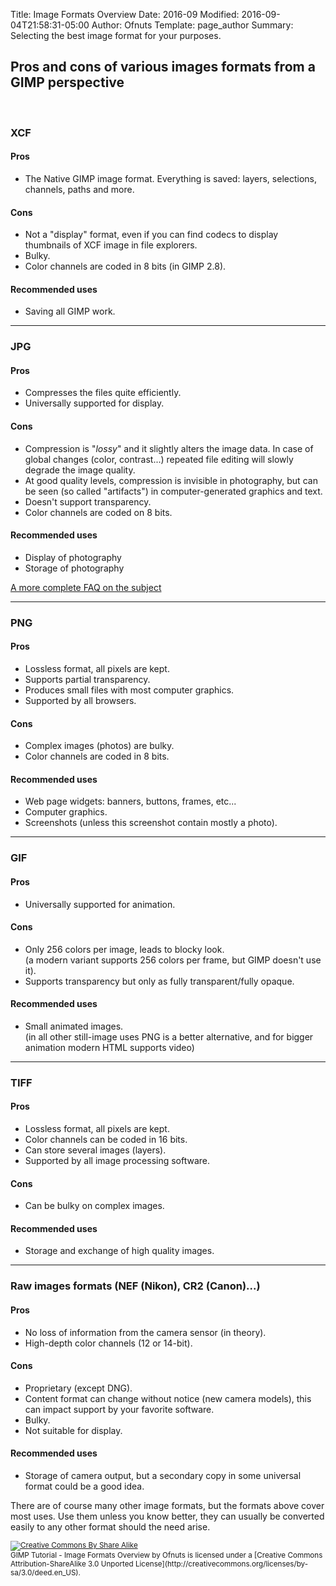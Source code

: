 Title: Image Formats Overview
Date: 2016-09
Modified: 2016-09-04T21:58:31-05:00
Author: Ofnuts
Template: page_author
Summary: Selecting the best image format for your purposes.

## Pros and cons of various images formats from a GIMP perspective

<br>

### XCF

#### Pros

* The Native GIMP image format. Everything is saved: layers, selections, channels, paths and more.

#### Cons

* Not a "display" format, even if you can find codecs to display thumbnails of XCF image in file explorers.
* Bulky.
* Color channels are coded in 8 bits (in GIMP 2.8).
 
#### Recommended uses

* Saving all GIMP work.

---

### JPG

#### Pros

* Compresses the files quite efficiently.
* Universally supported for display.

#### Cons

* Compression is "_lossy_" and it slightly alters the image data. In case of global changes (color, contrast...) repeated file editing will slowly degrade the image quality.
* At good quality levels, compression is invisible in photography, but can be seen (so called "artifacts") in computer-generated graphics and text.
* Doesn't support transparency.
* Color channels are coded on 8 bits.

#### Recommended uses

* Display of photography
* Storage of photography

[A more complete FAQ on the subject](http://www.faqs.org/faqs/jpeg-faq/part1/)


---

### PNG

#### Pros

* Lossless format, all pixels are kept.
* Supports partial transparency.
* Produces small files with most computer graphics.
* Supported by all browsers.

#### Cons

* Complex images (photos) are bulky.
* Color channels are coded in 8 bits.

#### Recommended uses

* Web page widgets: banners, buttons, frames, etc...
* Computer graphics.
* Screenshots (unless this screenshot contain mostly a photo).


---


### GIF

#### Pros

* Universally supported for animation.

#### Cons

* Only 256 colors per image, leads to blocky look.  
(a modern variant supports 256 colors per frame, but GIMP doesn't use it).
* Supports transparency but only as fully transparent/fully opaque.

#### Recommended uses

* Small animated images.  
(in all other still-image uses PNG is a better alternative, and for bigger animation modern HTML supports video)


---

### TIFF

#### Pros

* Lossless format, all pixels are kept.
* Color channels can be coded in 16 bits.
* Can store several images (layers).
* Supported by all image processing software.

#### Cons

* Can be bulky on complex images.

#### Recommended uses

* Storage and exchange of high quality images.

---


### Raw images formats (NEF (Nikon), CR2 (Canon)...)

#### Pros

* No loss of information from the camera sensor (in theory).
* High-depth color channels (12 or 14-bit).

#### Cons

* Proprietary (except DNG).
* Content format can change without notice (new camera models), this can impact support by your favorite software.
* Bulky.
* Not suitable for display.

#### Recommended uses

* Storage of camera output, but a secondary copy in some universal format could be a good idea.


There are of course many other image formats, but the formats above cover most uses. 
Use them unless you know better, they can usually be converted easily to any other format should the need arise.


<small>
<a href='http://creativecommons.org/licenses/by-sa/3.0/deed.en_US'>
<img class='cc-badge' src='http://i.creativecommons.org/l/by-sa/3.0/80x15.png' alt='Creative Commons By Share Alike'/>
</a>
<br/>
<span xmlns:dct="http://purl.org/dc/terms/">GIMP Tutorial - Image Formats Overview</span> by Ofnuts is licensed under a [Creative Commons Attribution-ShareAlike 3.0 Unported License](http://creativecommons.org/licenses/by-sa/3.0/deed.en_US).</small>
